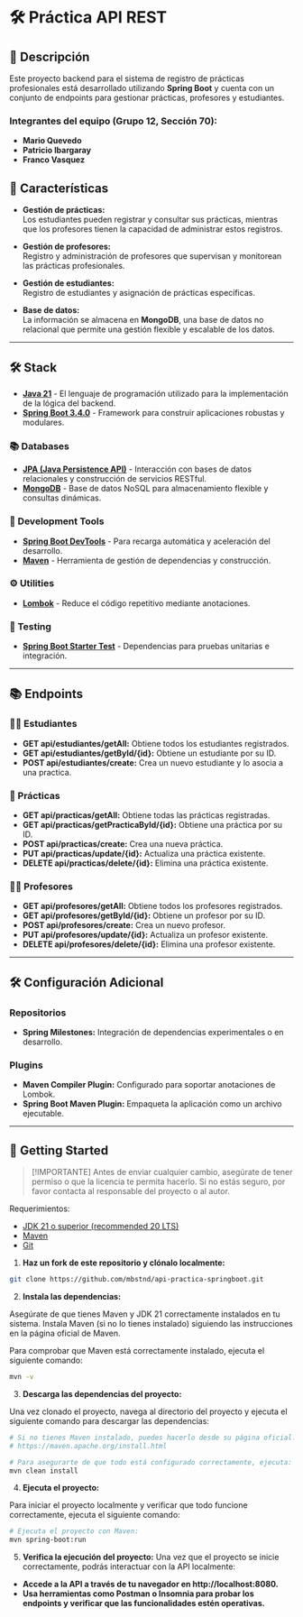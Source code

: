 # 🛠️ Práctica API REST

## 📜 Descripción

Este proyecto backend para el sistema de registro de prácticas profesionales está desarrollado utilizando **Spring Boot** y cuenta con un conjunto de endpoints para gestionar prácticas, profesores y estudiantes. 

### **Integrantes del equipo (Grupo 12, Sección 70):**
- **Mario Quevedo**  
- **Patricio Ibargaray**  
- **Franco Vasquez**

## 🚀 Características

- **Gestión de prácticas:**  
  Los estudiantes pueden registrar y consultar sus prácticas, mientras que los profesores tienen la capacidad de administrar estos registros.

- **Gestión de profesores:**  
  Registro y administración de profesores que supervisan y monitorean las prácticas profesionales.

- **Gestión de estudiantes:**  
  Registro de estudiantes y asignación de prácticas específicas.

- **Base de datos:**  
  La información se almacena en **MongoDB**, una base de datos no relacional que permite una gestión flexible y escalable de los datos.

---

## 🛠️ Stack

- [**Java 21**](https://www.oracle.com/java/technologies/javase//jdk21-archive-downloads.html) - El lenguaje de programación utilizado para la implementación de la lógica del backend.
- [**Spring Boot 3.4.0**](https://spring.io/projects/spring-boot) - Framework para construir aplicaciones robustas y modulares.

### 📚 Databases
- [**JPA (Java Persistence API)**](https://jakarta.ee/specifications/persistence/) - Interacción con bases de datos relacionales y construcción de servicios RESTful.
- [**MongoDB**](https://www.mongodb.com/) - Base de datos NoSQL para almacenamiento flexible y consultas dinámicas.

### 🧰 Development Tools
- [**Spring Boot DevTools**](https://docs.spring.io/spring-boot/docs/current/reference/htmlsingle/#using.devtools) - Para recarga automática y aceleración del desarrollo.
- [**Maven**](https://maven.apache.org/) - Herramienta de gestión de dependencias y construcción.

### ⚙️ Utilities
- [**Lombok**](https://projectlombok.org/) - Reduce el código repetitivo mediante anotaciones.

### 🧪 Testing
- [**Spring Boot Starter Test**](https://docs.spring.io/spring-boot/docs/current/reference/htmlsingle/#boot-features-testing) - Dependencias para pruebas unitarias e integración.

---

## 📚 Endpoints

### 👩‍🎓 Estudiantes
- **GET api/estudiantes/getAll:** Obtiene todos los estudiantes registrados.  
- **GET api/estudiantes/getById/{id}:** Obtiene un estudiante por su ID.  
- **POST api/estudiantes/create:** Crea un nuevo estudiante y lo asocia a una practica.

### 📝 Prácticas
- **GET api/practicas/getAll:** Obtiene todas las prácticas registradas.  
- **GET api/practicas/getPracticaById/{id}:** Obtiene una práctica por su ID.  
- **POST api/practicas/create:** Crea una nueva práctica.  
- **PUT api/practicas/update/{id}:** Actualiza una práctica existente.
- **DELETE api/practicas/delete/{id}:** Elimina una práctica existente.

### 👨‍🏫 Profesores
- **GET api/profesores/getAll:** Obtiene todos los profesores registrados.  
- **GET api/profesores/getById/{id}:** Obtiene un profesor por su ID.  
- **POST api/profesores/create:** Crea un nuevo profesor.  
- **PUT api/profesores/update/{id}:** Actualiza un profesor existente.
- **DELETE api/profesores/delete/{id}:** Elimina una profesor existente.

---

## 🛠️ Configuración Adicional

### Repositorios
- **Spring Milestones:** Integración de dependencias experimentales o en desarrollo.

### Plugins
- **Maven Compiler Plugin:** Configurado para soportar anotaciones de Lombok.  
- **Spring Boot Maven Plugin:** Empaqueta la aplicación como un archivo ejecutable.

---

## 🚀 Getting Started

> [!IMPORTANTE]
> Antes de enviar cualquier cambio, asegúrate de tener permiso o que la licencia te permita hacerlo. Si no estás seguro, por favor contacta al responsable del proyecto o al autor.

Requerimientos:

- [JDK 21 o superior (recommended 20 LTS)](https://www.oracle.com/java/technologies/javase/jdk21-archive-downloads.html)
- [Maven](https://maven.apache.org)
- [Git](https://git-scm.com/)

1. **Haz un fork de este repositorio y clónalo localmente:**

```bash
git clone https://github.com/mbstnd/api-practica-springboot.git
```

2. **Instala las dependencias:**

Asegúrate de que tienes Maven y JDK 21 correctamente instalados en tu sistema. Instala Maven (si no lo tienes instalado) siguiendo las instrucciones en la página oficial de Maven. 

Para comprobar que Maven está correctamente instalado, ejecuta el siguiente comando:

```bash 
mvn -v
```

3. **Descarga las dependencias del proyecto:**

Una vez clonado el proyecto, navega al directorio del proyecto y ejecuta el siguiente comando para descargar las dependencias:

```bash
# Si no tienes Maven instalado, puedes hacerlo desde su página oficial:
# https://maven.apache.org/install.html

# Para asegurarte de que todo está configurado correctamente, ejecuta:
mvn clean install
```

4. **Ejecuta el proyecto:**

Para iniciar el proyecto localmente y verificar que todo funcione correctamente, ejecuta el siguiente comando:

```bash
# Ejecuta el proyecto con Maven:
mvn spring-boot:run
```
5. **Verifica la ejecución del proyecto:**
   Una vez que el proyecto se inicie correctamente, podrás interactuar con la API localmente:
- **Accede a la API a través de tu navegador en http://localhost:8080.**  
- **Usa herramientas como Postman o Insomnia para probar los endpoints y verificar que las funcionalidades estén operativas.**  



